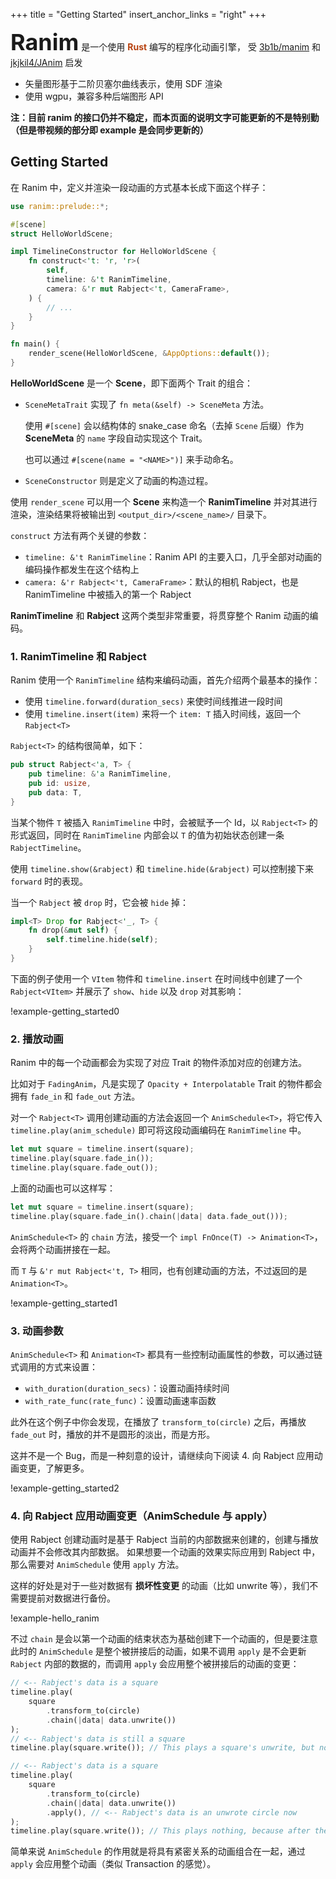 +++
title = "Getting Started"
insert_anchor_links = "right"
+++

<p>
<span style="font-size: 36px; font-weight: bold;">Ranim</span>
是一个使用 <span style="color: rgb(183, 65, 14); font-weight: bold;">Rust</span> 编写的程序化动画引擎，
受 <a href="https://github.com/3b1b/manim">3b1b/manim</a> 和 <a href="https://github.com/jkjkil4/JAnim">jkjkil4/JAnim</a> 启发
</p>

- 矢量图形基于二阶贝塞尔曲线表示，使用 SDF 渲染
- 使用 wgpu，兼容多种后端图形 API

**注：目前 ranim 的接口仍并不稳定，而本页面的说明文字可能更新的不是特别勤（但是带视频的部分即 example 是会同步更新的）**

## Getting Started

在 Ranim 中，定义并渲染一段动画的方式基本长成下面这个样子：

```rust
use ranim::prelude::*;

#[scene]
struct HelloWorldScene;

impl TimelineConstructor for HelloWorldScene {
    fn construct<'t: 'r, 'r>(
        self,
        timeline: &'t RanimTimeline,
        camera: &'r mut Rabject<'t, CameraFrame>,
    ) {
        // ...
    }
}

fn main() {
    render_scene(HelloWorldScene, &AppOptions::default());
}
```

**HelloWorldScene** 是一个 **Scene**，即下面两个 Trait 的组合：
- `SceneMetaTrait` 实现了 `fn meta(&self) -> SceneMeta` 方法。

  使用 `#[scene]` 会以结构体的 snake_case 命名（去掉 `Scene` 后缀）作为 **SceneMeta** 的 `name` 字段自动实现这个 Trait。

  也可以通过 `#[scene(name = "<NAME>")]` 来手动命名。

- `SceneConstructor` 则是定义了动画的构造过程。

使用 `render_scene` 可以用一个 **Scene** 来构造一个 **RanimTimeline** 并对其进行渲染，渲染结果将被输出到 `<output_dir>/<scene_name>/` 目录下。

`construct` 方法有两个关键的参数：
- `timeline: &'t RanimTimeline`：Ranim API 的主要入口，几乎全部对动画的编码操作都发生在这个结构上
- `camera: &'r Rabject<'t, CameraFrame>`：默认的相机 Rabject，也是 RanimTimeline 中被插入的第一个 Rabject

**RanimTimeline** 和 **Rabject** 这两个类型非常重要，将贯穿整个 Ranim 动画的编码。

### 1. RanimTimeline 和 Rabject

Ranim 使用一个 `RanimTimeline` 结构来编码动画，首先介绍两个最基本的操作：
- 使用 `timeline.forward(duration_secs)` 来使时间线推进一段时间
- 使用 `timeline.insert(item)` 来将一个 `item: T` 插入时间线，返回一个 `Rabject<T>`

`Rabject<T>` 的结构很简单，如下：

```rust
pub struct Rabject<'a, T> {
    pub timeline: &'a RanimTimeline,
    pub id: usize,
    pub data: T,
}
```

当某个物件 `T` 被插入 `RanimTimeline` 中时，会被赋予一个 Id，以 `Rabject<T>` 的形式返回，同时在 `RanimTimeline` 内部会以 `T` 的值为初始状态创建一条 `RabjectTimeline`。

使用 `timeline.show(&rabject)` 和 `timeline.hide(&rabject)` 可以控制接下来 `forward` 时的表现。

当一个 `Rabject` 被 `drop` 时，它会被 `hide` 掉：

```rust
impl<T> Drop for Rabject<'_, T> {
    fn drop(&mut self) {
        self.timeline.hide(self);
    }
}
```

下面的例子使用一个 `VItem` 物件和 `timeline.insert` 在时间线中创建了一个 `Rabject<VItem>` 并展示了 `show`、`hide` 以及 `drop` 对其影响：

!example-getting_started0

### 2. 播放动画

Ranim 中的每一个动画都会为实现了对应 Trait 的物件添加对应的创建方法。

比如对于 `FadingAnim`，凡是实现了 `Opacity + Interpolatable` Trait 的物件都会拥有 `fade_in` 和 `fade_out` 方法。

对一个 `Rabject<T>` 调用创建动画的方法会返回一个 `AnimSchedule<T>`，将它传入 `timeline.play(anim_schedule)` 即可将这段动画编码在 `RanimTimeline` 中。

```rust
let mut square = timeline.insert(square);
timeline.play(square.fade_in());
timeline.play(square.fade_out());
```

上面的动画也可以这样写：
```rust
let mut square = timeline.insert(square);
timeline.play(square.fade_in().chain(|data| data.fade_out()));
```

`AnimSchedule<T>` 的 `chain` 方法，接受一个 `impl FnOnce(T) -> Animation<T>`，会将两个动画拼接在一起。

而 `T` 与 `&'r mut Rabject<'t, T>` 相同，也有创建动画的方法，不过返回的是 `Animation<T>`。

!example-getting_started1

### 3. 动画参数

`AnimSchedule<T>` 和 `Animation<T>` 都具有一些控制动画属性的参数，可以通过链式调用的方式来设置：
- `with_duration(duration_secs)`：设置动画持续时间
- `with_rate_func(rate_func)`：设置动画速率函数

此外在这个例子中你会发现，在播放了 `transform_to(circle)` 之后，再播放 `fade_out` 时，播放的并不是圆形的淡出，而是方形。

这并不是一个 Bug，而是一种刻意的设计，请继续向下阅读 4. 向 Rabject 应用动画变更，了解更多。

!example-getting_started2

### 4. 向 Rabject 应用动画变更（AnimSchedule 与 apply）

使用 Rabject 创建动画时是基于 Rabject 当前的内部数据来创建的，创建与播放动画并不会修改其内部数据。
如果想要一个动画的效果实际应用到 Rabject 中，那么需要对 `AnimSchedule` 使用 `apply` 方法。

这样的好处是对于一些对数据有 **损坏性变更** 的动画（比如 unwrite 等），我们不需要提前对数据进行备份。

!example-hello_ranim

不过 `chain` 是会以第一个动画的结束状态为基础创建下一个动画的，但是要注意此时的 `AnimSchedule` 是整个被拼接后的动画，如果不调用 `apply` 是不会更新 `Rabject` 内部的数据的，而调用 `apply` 会应用整个被拼接后的动画的变更：

```rust
// <-- Rabject's data is a square
timeline.play(
    square
        .transform_to(circle)
        .chain(|data| data.unwrite())
);
// <-- Rabject's data is still a square
timeline.play(square.write()); // This plays a square's unwrite, but not circle's
```

```rust
// <-- Rabject's data is a square
timeline.play(
    square
        .transform_to(circle)
        .chain(|data| data.unwrite())
        .apply(), // <-- Rabject's data is an unwrote circle now
);
timeline.play(square.write()); // This plays nothing, because after the apply, the data is empty（unwrote circle）
```

简单来说 `AnimSchedule` 的作用就是将具有紧密关系的动画组合在一起，通过 `apply` 会应用整个动画（类似 Transaction 的感觉）。